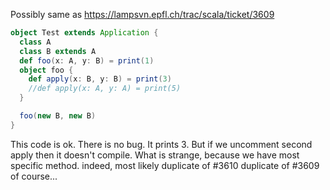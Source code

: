 Possibly same as https://lampsvn.epfl.ch/trac/scala/ticket/3609
```scala
object Test extends Application {
  class A
  class B extends A
  def foo(x: A, y: B) = print(1)
  object foo {
    def apply(x: B, y: B) = print(3)
    //def apply(x: A, y: A) = print(5)
  }

  foo(new B, new B)
}
```
This code is ok. There is no bug. It prints 3.
But if we uncomment second apply then it doesn't compile. What is strange, because we have most specific method.
indeed, most likely duplicate of #3610
duplicate of #3609 of course...
